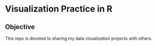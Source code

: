 # Visualization Practice in R

## Objective

This repo is devoted to sharing my data visualization projects with others.

<!-- ## 2022, Week 28, European flights | [Code](TidyTuesday/2022/2022_w28_European_flights.R)

![2022_w28](TidyTuesday/2022/2022_W28_european-flights.png) -->
